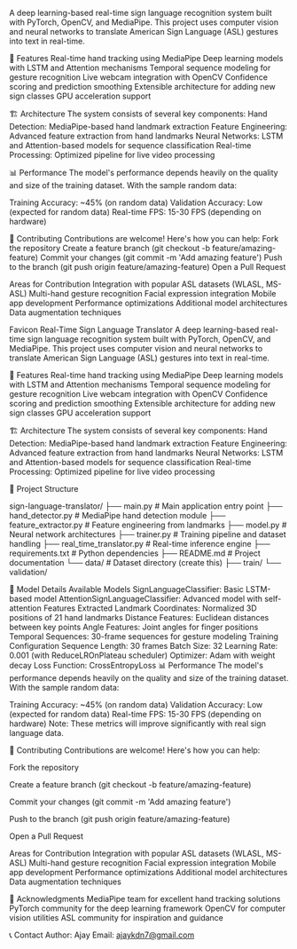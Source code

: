 A deep learning-based real-time sign language recognition system built with PyTorch, OpenCV, and MediaPipe. This project uses computer vision and neural networks to translate American Sign Language (ASL) gestures into text in real-time.

🎯 Features
Real-time hand tracking using MediaPipe
Deep learning models with LSTM and Attention mechanisms
Temporal sequence modeling for gesture recognition
Live webcam integration with OpenCV
Confidence scoring and prediction smoothing
Extensible architecture for adding new sign classes
GPU acceleration support

🏗️ Architecture
The system consists of several key components:
Hand Detection: MediaPipe-based hand landmark extraction
Feature Engineering: Advanced feature extraction from hand landmarks
Neural Networks: LSTM and Attention-based models for sequence classification
Real-time Processing: Optimized pipeline for live video processing

📊 Performance
The model's performance depends heavily on the quality and size of the training dataset. With the sample random data:

Training Accuracy: ~45% (on random data)
Validation Accuracy: Low (expected for random data)
Real-time FPS: 15-30 FPS (depending on hardware)

🤝 Contributing
Contributions are welcome! Here's how you can help:
Fork the repository
Create a feature branch (git checkout -b feature/amazing-feature)
Commit your changes (git commit -m 'Add amazing feature')
Push to the branch (git push origin feature/amazing-feature)
Open a Pull Request


Areas for Contribution
 Integration with popular ASL datasets (WLASL, MS-ASL)
 Multi-hand gesture recognition
 Facial expression integration
 Mobile app development
 Performance optimizations
 Additional model architectures
 Data augmentation techniques

 Favicon
Real-Time Sign Language Translator
A deep learning-based real-time sign language recognition system built with PyTorch, OpenCV, and MediaPipe. This project uses computer vision and neural networks to translate American Sign Language (ASL) gestures into text in real-time.


🎯 Features
Real-time hand tracking using MediaPipe
Deep learning models with LSTM and Attention mechanisms
Temporal sequence modeling for gesture recognition
Live webcam integration with OpenCV
Confidence scoring and prediction smoothing
Extensible architecture for adding new sign classes
GPU acceleration support

🏗️ Architecture
The system consists of several key components:
Hand Detection: MediaPipe-based hand landmark extraction
Feature Engineering: Advanced feature extraction from hand landmarks
Neural Networks: LSTM and Attention-based models for sequence classification
Real-time Processing: Optimized pipeline for live video processing


📁 Project Structure

sign-language-translator/
├── main.py                    # Main application entry point
├── hand_detector.py           # MediaPipe hand detection module
├── feature_extractor.py       # Feature engineering from landmarks
├── model.py                   # Neural network architectures
├── trainer.py                 # Training pipeline and dataset handling
├── real_time_translator.py    # Real-time inference engine
├── requirements.txt           # Python dependencies
├── README.md                  # Project documentation
└── data/                      # Dataset directory (create this)
    ├── train/
    └── validation/


🧠 Model Details
Available Models
SignLanguageClassifier: Basic LSTM-based model
AttentionSignLanguageClassifier: Advanced model with self-attention
Features Extracted
Landmark Coordinates: Normalized 3D positions of 21 hand landmarks
Distance Features: Euclidean distances between key points
Angle Features: Joint angles for finger positions
Temporal Sequences: 30-frame sequences for gesture modeling
Training Configuration
Sequence Length: 30 frames
Batch Size: 32
Learning Rate: 0.001 (with ReduceLROnPlateau scheduler)
Optimizer: Adam with weight decay
Loss Function: CrossEntropyLoss
📊 Performance
The model's performance depends heavily on the quality and size of the training dataset. With the sample random data:

Training Accuracy: ~45% (on random data)
Validation Accuracy: Low (expected for random data)
Real-time FPS: 15-30 FPS (depending on hardware)
Note: These metrics will improve significantly with real sign language data.


🤝 Contributing
Contributions are welcome! Here's how you can help:

Fork the repository

Create a feature branch (git checkout -b feature/amazing-feature)

Commit your changes (git commit -m 'Add amazing feature')

Push to the branch (git push origin feature/amazing-feature)

Open a Pull Request

Areas for Contribution
 Integration with popular ASL datasets (WLASL,      MS-ASL)
 Multi-hand gesture recognition
 Facial expression integration
 Mobile app development
 Performance optimizations
 Additional model architectures
 Data augmentation techniques


🙏 Acknowledgments
MediaPipe team for excellent hand tracking solutions
PyTorch community for the deep learning framework
OpenCV for computer vision utilities
ASL community for inspiration and guidance

📞 Contact
Author: Ajay
Email: ajaykdn7@gmail.com
